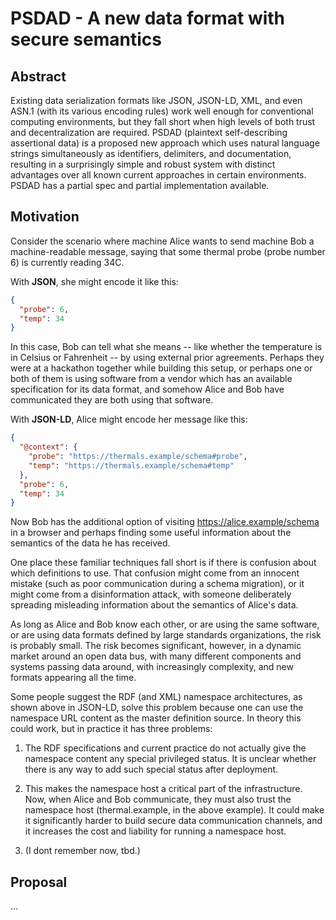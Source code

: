 
# PSDAD - A new data format with secure semantics

## Abstract

Existing data serialization formats like JSON, JSON-LD, XML, and even
ASN.1 (with its various encoding rules) work well enough for
conventional computing environments, but they fall short when high
levels of both trust and decentralization are required. PSDAD
(plaintext self-describing assertional data) is a proposed new
approach which uses natural language strings simultaneously as
identifiers, delimiters, and documentation, resulting in a
surprisingly simple and robust system with distinct advantages over
all known current approaches in certain environments.  PSDAD has a
partial spec and partial implementation available.

## Motivation

Consider the scenario where machine Alice wants to send machine Bob a
machine-readable message, saying that some thermal probe (probe number
6) is currently reading 34C.

With **JSON**, she might encode it like this:

```json
{ 
  "probe": 6, 
  "temp": 34 
}
```

In this case, Bob can tell what she means -- like whether the
temperature is in Celsius or Fahrenheit -- by using external prior
agreements.  Perhaps they were at a hackathon together while building
this setup, or perhaps one or both of them is using software from a
vendor which has an available specification for its data format, and
somehow Alice and Bob have communicated they are both using that software.

With **JSON-LD**, Alice might encode her message like this:
```json
{
  "@context": {
    "probe": "https://thermals.example/schema#probe",
    "temp": "https://thermals.example/schema#temp"
  },
  "probe": 6, 
  "temp": 34 
}
```

Now Bob has the additional option of visiting
https://alice.example/schema in a browser and perhaps finding some
useful information about the semantics of the data he has received.

One place these familiar techniques fall short is if there is confusion
about which definitions to use. That confusion might come from an
innocent mistake (such as poor communication during a schema migration), or it
might come from a disinformation attack, with someone deliberately
spreading misleading information about the semantics of Alice's data.

As long as Alice and Bob know each other, or are using the same
software, or are using data formats defined by large standards
organizations, the risk is probably small.  The risk becomes
significant, however, in a dynamic market around an open data bus,
with many different components and systems passing data around, with
increasingly complexity, and new formats appearing all the time.

Some people suggest the RDF (and XML) namespace architectures, as
shown above in JSON-LD, solve this problem because one can use the
namespace URL content as the master definition source. In theory this
could work, but in practice it has three problems:

1. The RDF specifications and current practice do not actually give
the namespace content any special privileged status. It is unclear
whether there is any way to add such special status after deployment.

2. This makes the namespace host a critical part of the
infrastructure. Now, when Alice and Bob communicate, they must also
trust the namespace host (thermal.example, in the above example). It
could make it significantly harder to build secure data communication
channels, and it increases the cost and liability for running a
namespace host.

3. (I dont remember now, tbd.)



## Proposal

...
